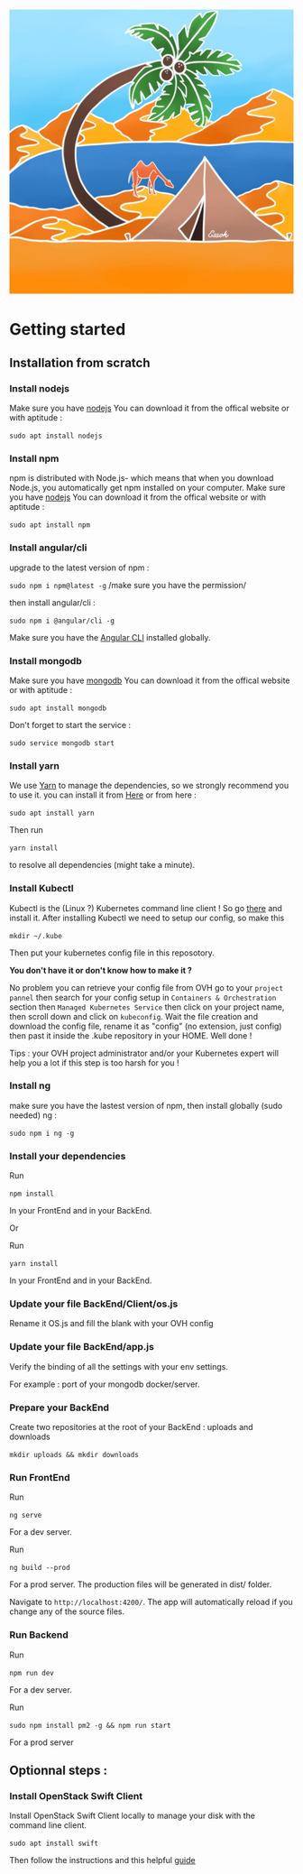 # ![Essok](FrontEnd/src/assets/essok-logo/logo_2048.jpg)

# Getting started

## Installation from scratch

### Install nodejs

Make sure you have [nodejs](https://nodejs.org/en/)
You can download it from the offical website or with aptitude :

`sudo apt install nodejs`

### Install npm

npm is distributed with Node.js- which means that when you download Node.js, you automatically get npm installed on your computer.
Make sure you have [nodejs](https://nodejs.org/en/)
You can download it from the offical website or with aptitude : 

`sudo apt install npm`

### Install angular/cli

upgrade to the latest version of npm :  

`sudo npm i npm@latest -g` /make sure you have the permission/

then install angular/cli : 

`sudo npm i @angular/cli -g`

Make sure you have the [Angular CLI](https://github.com/angular/angular-cli#installation) installed globally.

### Install mongodb

Make sure you have [mongodb](https://www.mongodb.com/download-center/community)
You can download it from the offical website or with aptitude : 

`sudo apt install mongodb`

Don't forget to start the service : 

`sudo service mongodb start`

### Install yarn

We use [Yarn](https://yarnpkg.com) to manage the dependencies, so we strongly recommend you to use it. you can install it from [Here](https://yarnpkg.com/en/docs/install) or from here :

`sudo apt install yarn`

Then run 

`yarn install` 

to resolve all dependencies (might take a minute).

### Install Kubectl 

Kubectl is the (Linux ?) Kubernetes command line client ! So go [there](https://kubernetes.io/docs/tasks/tools/install-kubectl) and install it.
After installing Kubectl we need to setup our config, so make this 

`mkdir ~/.kube`

Then put your kubernetes config file in this reposotory.


**You don't have it or don't know how to make it ?**

No problem you can retrieve your config file from OVH go to your `project pannel` then search for your config setup in `Containers & Orchestration` section then `Managed Kubernetes Service` then click on your project name, then scroll down and click on `kubeconfig`. Wait the file creation and download the config file, rename it as "config" (no extension, just config) then past it inside the .kube repository in your HOME. Well done !

Tips : your OVH project administrator and/or your Kubernetes expert will help you a lot if this step is too harsh for you !

### Install ng

make sure you have the lastest version of npm,
then install globally (sudo needed) ng : 

`sudo npm i ng -g`

### Install your dependencies

Run 

`npm install` 

In your FrontEnd and in your BackEnd.

Or

Run 

`yarn install`

In your FrontEnd and in your BackEnd.

### Update your file BackEnd/Client/os.js

Rename it OS.js and fill the blank with your OVH config

### Update your file BackEnd/app.js

Verify the binding of all the settings with your env settings.

For example : port of your mongodb docker/server.

### Prepare your BackEnd

Create two repositories at the root of your BackEnd : uploads and downloads

`mkdir uploads && mkdir downloads`

### Run FrontEnd

Run 

`ng serve`

For a dev server.

Run 

`ng build --prod`

For a prod server. The production files will be generated in dist/ folder.

Navigate to `http://localhost:4200/`. The app will automatically reload if you change any of the source files.

### Run Backend

Run

`npm run dev`

For a dev server.

Run 

`sudo npm install pm2 -g && npm run start`

For a prod server

## Optionnal steps : 

### Install OpenStack Swift Client

Install OpenStack Swift Client locally to manage your disk with the command line client.

`sudo apt install swift` 

Then follow the instructions and this helpful [guide](https://www.systutorials.com/docs/linux/man/1-swift/#lbAG)
